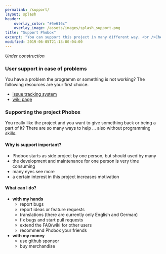 ```yaml
---
permalink: /support/
layout: splash
header:
    overlay_color: "#5e616c"
    overlay_image: /assets/images/splash_support.png
title: "Support Phobox"
excerpt: "You can support this project in many different way. <br />Check out the possibilities."
modified: 2019-06-05T21:13:00-04:00
---
```


_Under construction_

### User support in case of problems

You have a problem the programm or something is not working? The following resources are your first choice.

  * [issue tracking system](https://github.com/phoboxhq/phobox/issues)
  * [wiki page](https://github.com/phoboxhq/phobox/wiki)


### Supporting the project Phobox

You really like the project and you want to give something back or being a part of it?
There are so many ways to help ... also without programming skills.

#### Why is support important?
  * Phobox starts as side project by one person, but should used by many
  * the development and maintenance for one person is very time consuming
  * many eyes see more
  * a certain interest in this project increases motivation
  
#### What can I do?
  * **with my hands**
    * report bugs
    * report ideas or feature requests
    * translations (there are currently only English and German)
    * fix bugs and start pull requests
    * extend the FAQ/wiki for other users
    * recommend Phobox your friends
  * **with my money**
    * use github sponsor
    * buy merchandise
